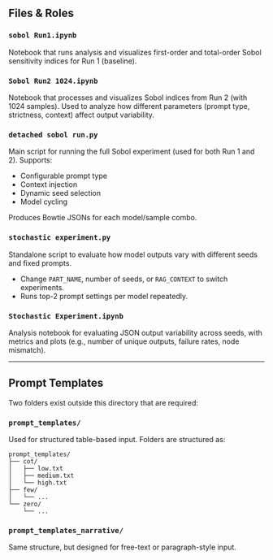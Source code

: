 
## Files & Roles

### `sobol Run1.ipynb`
Notebook that runs analysis and visualizes first-order and total-order Sobol sensitivity indices for Run 1 (baseline).

### `Sobol Run2 1024.ipynb`
Notebook that processes and visualizes Sobol indices from Run 2 (with 1024 samples). Used to analyze how different parameters (prompt type, strictness, context) affect output variability.

### `detached sobol run.py`
Main script for running the full Sobol experiment (used for both Run 1 and 2). Supports:
- Configurable prompt type
- Context injection
- Dynamic seed selection
- Model cycling

Produces Bowtie JSONs for each model/sample combo.

### `stochastic experiment.py`
Standalone script to evaluate how model outputs vary with different seeds and fixed prompts.
- Change `PART_NAME`, number of seeds, or `RAG_CONTEXT` to switch experiments.
- Runs top-2 prompt settings per model repeatedly.

### `Stochastic Experiment.ipynb`
Analysis notebook for evaluating JSON output variability across seeds, with metrics and plots (e.g., number of unique outputs, failure rates, node mismatch).

---

## Prompt Templates

Two folders exist outside this directory that are required:

### `prompt_templates/`
Used for structured table-based input. Folders are structured as:
```
prompt_templates/
├── cot/
│   ├── low.txt
│   ├── medium.txt
│   └── high.txt
├── few/
│   └── ...
└── zero/
    └── ...
```

### `prompt_templates_narrative/`
Same structure, but designed for free-text or paragraph-style input.

